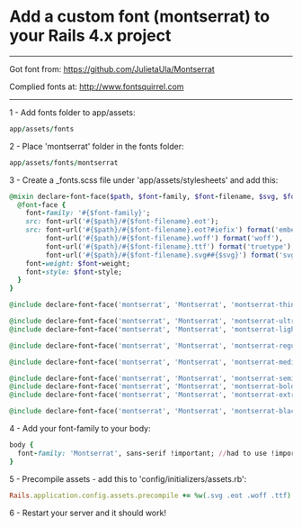 # Add a custom font (montserrat) to your Rails 4.x project

---

Got font from: https://github.com/JulietaUla/Montserrat

Complied fonts at: http://www.fontsquirrel.com

---

1 - Add fonts folder to app/assets:

```ruby
app/assets/fonts
```

2 - Place 'montserrat' folder in the fonts folder:

```ruby
app/assets/fonts/montserrat
```

3 - Create a _fonts.scss file under 'app/assets/stylesheets' and add this:

```ruby
@mixin declare-font-face($path, $font-family, $font-filename, $svg, $font-weight: normal, $font-style: normal) {
  @font-face {
    font-family: '#{$font-family}';
    src: font-url('#{$path}/#{$font-filename}.eot');
    src: font-url('#{$path}/#{$font-filename}.eot?#iefix') format('embedded-opentype'),
         font-url('#{$path}/#{$font-filename}.woff') format('woff'),
         font-url('#{$path}/#{$font-filename}.ttf') format('truetype'),
         font-url('#{$path}/#{$font-filename}.svg##{$svg}') format('svg');
    font-weight: $font-weight;
    font-style: $font-style;
  }
}

@include declare-font-face('montserrat', 'Montserrat', 'montserrat-thin-webfont', 'montserratthin', 100);

@include declare-font-face('montserrat', 'Montserrat', 'montserrat-ultraight-webfont', 'montserratultra_light', 200);
@include declare-font-face('montserrat', 'Montserrat', 'montserrat-light-webfont', 'montserratlight', 300);

@include declare-font-face('montserrat', 'Montserrat', 'montserrat-regular-webfont', 'montserratregular', normal);

@include declare-font-face('montserrat', 'Montserrat', 'montserrat-medium-webfont', 'montserratmedium', 500);

@include declare-font-face('montserrat', 'Montserrat', 'montserrat-semibold-webfont', 'montserratsemi_bold', 600);
@include declare-font-face('montserrat', 'Montserrat', 'montserrat-bold-webfont', 'montserratbold', bold);
@include declare-font-face('montserrat', 'Montserrat', 'montserrat-extrabold-webfont', 'montserratextra_bold', bolder);

@include declare-font-face('montserrat', 'Montserrat', 'montserrat-black-webfont', 'montserratblack', 900);
```

4 - Add your font-family to your body:

```ruby
body {
  font-family: 'Montserrat', sans-serif !important; //had to use !important to override bootstrap
}
```

5 - Precompile assets - add this to 'config/initializers/assets.rb':

```ruby
Rails.application.config.assets.precompile += %w(.svg .eot .woff .ttf)
```

6 - Restart your server and it should work!
